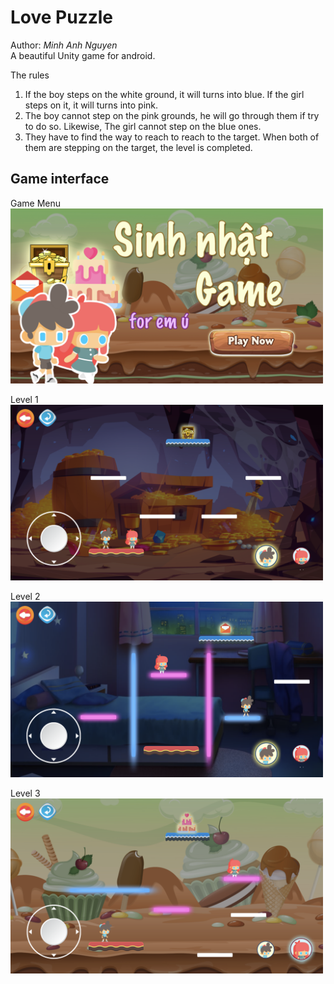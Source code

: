 # Love Puzzle
Author: *Minh Anh Nguyen*  
A beautiful Unity game for android.  

The rules  
1. If the boy steps on the white ground, it will turns into blue. If the girl steps on it, it will turns into pink.  
2. The boy cannot step on the pink grounds, he will go through them if try to do so. Likewise, The girl cannot step on the blue ones.  
3. They have to find the way to reach to reach to the target. When both of them are stepping on the target, the level is completed.

## Game interface
Game Menu
<img src="Assets/screenshots/intro.png" alt="intro" width=500 />

Level 1
<img src="Assets/screenshots/level1.png" alt="level1" width=500 />

Level 2
<img src="Assets/screenshots/level2.png" alt="level2" width=500 />

Level 3
<img src="Assets/screenshots/level3.png" alt="level3" width=500 />
